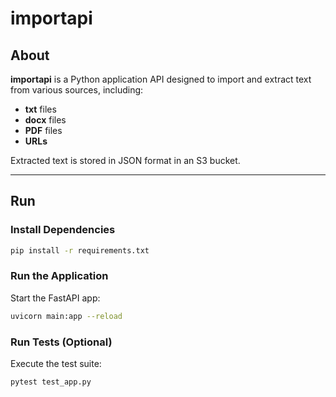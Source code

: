 # importapi

## About

**importapi** is a Python application API designed to import and extract text from various sources, including:

- **txt** files
- **docx** files
- **PDF** files
- **URLs**

Extracted text is stored in JSON format in an S3 bucket.

---

## Run

### Install Dependencies

```bash
pip install -r requirements.txt
```

### Run the Application

Start the FastAPI app:

```bash
uvicorn main:app --reload
```

### Run Tests (Optional)

Execute the test suite:

```bash
pytest test_app.py
```
